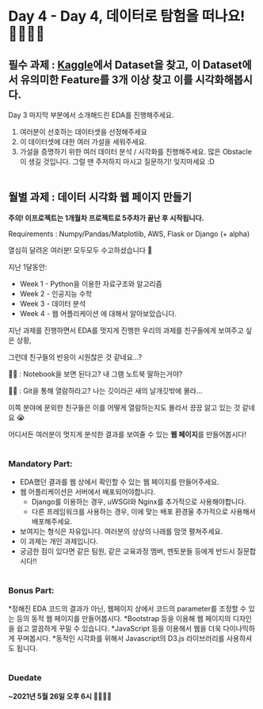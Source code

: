 # Day 4 - Day 4, 데이터로 탐험을 떠나요! 🏃‍♀️🏃‍♂️


## 필수 과제 : [Kaggle](https://www.kaggle.com/datasets)에서 Dataset을 찾고, 이 Dataset에서 유의미한 Feature를 3개 이상 찾고 이를 시각화해봅시다.

Day 3 마지막 부분에서 소개해드린 EDA를 진행해주세요.

1. 여러분이 선호하는 데이터셋을 선정해주세요
2. 이 데이터셋에 대한 여러 가설을 세워주세요.
3. 가설을 증명하기 위한 여러 데이터 분석 / 시각화를 진행해주세요.
많은 Obstacle이 생길 것입니다. 그럴 땐 주저하지 마시고 질문하기! 잊지마세요 :D
<br><br>
## 월별 과제 : 데이터 시각화 웹 페이지 만들기

**주의! 이프로젝트는 1개월차 프로젝트로 5주차가 끝난 후 시작됩니다.**

Requirements : Numpy/Pandas/Matplotlib, AWS, Flask or Django (+ alpha)

열심히 달려온 여러분! 모두모두 수고하셨습니다 🙌

지난 1달동안:

- Week 1 - Python을 이용한 자료구조와 알고리즘
- Week 2 - 인공지능 수학
- Week 3 - 데이터 분석
- Week 4 - 웹 어플리케이션
에 대해서 알아보았습니다.

지난 과제를 진행하면서 EDA를 멋지게 진행한 우리의 과제를 친구들에게 보여주고 싶은 상황,

그런데 친구들의 반응이 시원찮은 것 같네요...?

🤦‍♀️ : Notebook을 보면 된다고? 내 그램 노트북 말하는거야?

🤦‍♂️ : Git을 통해 열람하라고? 나는 깃이라곤 새의 날개깃밖에 몰라...

이쪽 분야에 문외한 친구들은 이를 어떻게 열람하는지도 몰라서 끙끙 앓고 있는 것 같네요 😭

어디서든 여러분이 멋지게 분석한 결과를 보여줄 수 있는 **웹 페이지**를 만들어봅시다!
<br><br>
### Mandatory Part:
* EDA했던 결과를 웹 상에서 확인할 수 있는 웹 페이지를 만들어주세요.
* 웹 어플리케이션은 서버에서 배포되어야합니다.
    * Django를 이용하는 경우, uWSGI와 Nginx를 추가적으로 사용해야합니다.
    * 다른 프레임워크를 사용하는 경우, 이에 맞는 배포 환경울 추가적으로 사용해서 배포해주세요.
* 보여지는 형식은 자유입니다. 여러분의 상상의 나래를 맘껏 펼쳐주세요.
* 이 과제는 개인 과제입니다.
* 궁금한 점이 있다면 같은 팀원, 같은 교육과정 멤버, 멘토분들 등에게 반드시 질문합시다!!
<br><br>
### Bonus Part:
*정해진 EDA 코드의 결과가 아닌, 웹페이지 상에서 코드의 parameter를 조정할 수 있는 등의 동적 웹 페이지를 만들어봅시다.
*Bootstrap 등을 이용해 웹 페이지의 디자인을 쉽고 깔끔하게 꾸밀 수 있습니다.
*JavaScript 등을 이용해서 웹을 더욱 다이나믹하게 꾸며봅시다.
    *동적인 시각화를 위해서 Javascript의 D3.js 라이브러리를 사용하셔도 됩니다.
<br><br>
### Duedate
**~2021년 5월 26일 오후 6시 🏃‍♀️🏃‍♂️**